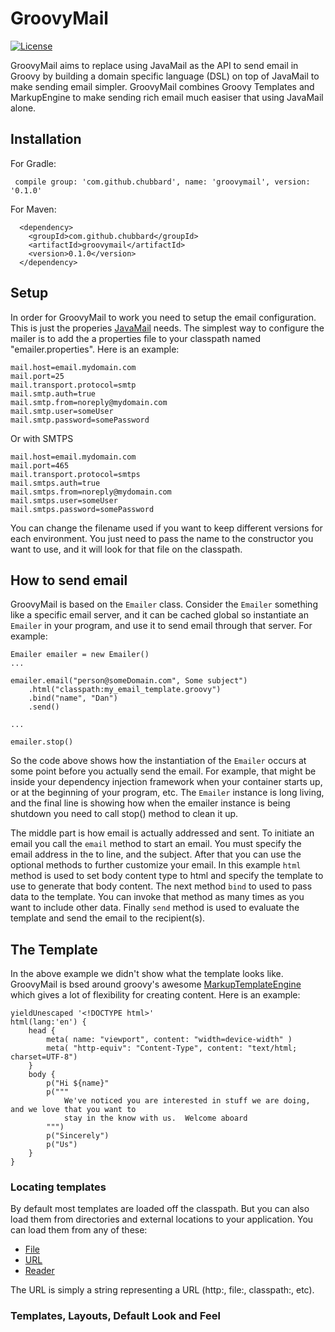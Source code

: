 # GroovyMail

[![License](https://img.shields.io/badge/License-Apache%202.0-blue.svg)](https://opensource.org/licenses/Apache-2.0)

GroovyMail aims to replace using JavaMail as the API to send email in Groovy by building a 
domain specific language (DSL) on top of JavaMail to make sending email simpler.  GroovyMail 
combines Groovy Templates and MarkupEngine to make sending rich email much easiser that using 
JavaMail alone.

## Installation

For Gradle:

     compile group: 'com.github.chubbard', name: 'groovymail', version: '0.1.0'

For Maven:

      <dependency>
        <groupId>com.github.chubbard</groupId>
        <artifactId>groovymail</artifactId>
        <version>0.1.0</version>
      </dependency>

## Setup

In order for GroovyMail to work you need to setup the email configuration.  This is just
the properies [JavaMail](https://javaee.github.io/javamail/docs/api/com/sun/mail/smtp/package-summary.html) needs.  The simplest way to configure the mailer is to add the a
properties file to your classpath named "emailer.properties".  Here is an example:

    mail.host=email.mydomain.com
    mail.port=25
    mail.transport.protocol=smtp
    mail.smtp.auth=true
    mail.smtp.from=noreply@mydomain.com
    mail.smtp.user=someUser
    mail.smtp.password=somePassword

Or with SMTPS

    mail.host=email.mydomain.com
    mail.port=465
    mail.transport.protocol=smtps
    mail.smtps.auth=true
    mail.smtps.from=noreply@mydomain.com
    mail.smtps.user=someUser
    mail.smtps.password=somePassword

You can change the filename used if you want to keep different versions for each environment.
You just need to pass the name to the constructor you want to use, and it will look for that
file on the classpath.

## How to send email

GroovyMail is based on the `Emailer` class.  Consider the `Emailer` something like a specific email 
server, and it can be cached global so instantiate an `Emailer` in your program, and use it to send 
email through that server.  For example:

    Emailer emailer = new Emailer()
    ...
    
    emailer.email("person@someDomain.com", Some subject")
        .html("classpath:my_email_template.groovy")
        .bind("name", "Dan")
        .send() 
        
    ...
    
    emailer.stop()

So the code above shows how the instantiation of the `Emailer` occurs at some point before you actually
send the email.  For example, that might be inside your dependency injection framework when your
container starts up, or at the beginning of your program, etc.  The `Emailer` instance is long living,
and the final line is showing how when the emailer instance is being shutdown you need to call stop() 
method to clean it up.

The middle part is how email is actually addressed and sent.  To initiate an email you call the `email` 
method to start an email.  You must specify the email address in the to line, and the subject.  After that
you can use the optional methods to further customize your email.  In this example `html` method is used 
to set body content type to html and specify the template to use to generate that body content.  The next 
method `bind` to used to pass data to the template.  You can invoke that method as many times as you want
to include other data.  Finally `send` method is used to evaluate the template and send the email to
the recipient(s).

## The Template

In the above example we didn't show what the template looks like.  GroovyMail is bsed around groovy's
awesome [MarkupTemplateEngine](http://groovy-lang.org/templating.html) which gives a lot of flexibility for creating content.  Here is an example:

    yieldUnescaped '<!DOCTYPE html>'
    html(lang:'en') {
        head {
            meta( name: "viewport", content: "width=device-width" )
            meta( "http-equiv": "Content-Type", content: "text/html; charset=UTF-8")
        }
        body {
            p("Hi ${name}"
            p("""
                We've noticed you are interested in stuff we are doing, and we love that you want to
                stay in the know with us.  Welcome aboard
            """)
            p("Sincerely")
            p("Us")
        }
    }
 
### Locating templates

By default most templates are loaded off the classpath.  But you can also load them from directories
and external locations to your application.  You can load them from any of these:
 
* [File](https://docs.oracle.com/javase/8/docs/api/java/io/File.html)
* [URL](https://docs.oracle.com/javase/8/docs/api/java/net/URL.html)
* [Reader](https://docs.oracle.com/javase/8/docs/api/java/io/Reader.html)

The URL is simply a string representing a URL (http:, file:, classpath:, etc).

### Templates, Layouts, Default Look and Feel

